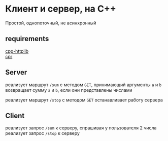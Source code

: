 # Клиент и сервер, на C++  
Простой, однопоточный, не асинхронный

## requirements  

[cpp-httplib](https://github.com/yhirose/cpp-httplib)  
[cpr](https://github.com/libcpr/cpr)

## Server

реализует маршрут `/sum` с методом `GET`, принимающий аргументы `a` и `b`  
возвращает сумму `a` и `b`, если они представлены числами

реализует маршрут `/stop` с методом `GET`
останавливает работу сервера

## Client

реализует запрос `/sum` к серверу, спрашивая у пользователя 2 числа
реализует запрос `/stop` к серверу
